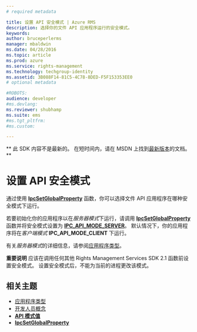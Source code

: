 ```yaml
---
# required metadata

title: 设置 API 安全模式 | Azure RMS
description: 选择你的文件 API 应用程序运行的安全模式。
keywords:
author: bruceperlerms
manager: mbaldwin
ms.date: 04/28/2016
ms.topic: article
ms.prod: azure
ms.service: rights-management
ms.technology: techgroup-identity
ms.assetid: 3B088F14-81C5-4C78-8DED-F5F153353EE0
# optional metadata

#ROBOTS:
audience: developer
#ms.devlang:
ms.reviewer: shubhamp
ms.suite: ems
#ms.tgt_pltfrm:
#ms.custom:

---
```

** 此 SDK 内容不是最新的。 在短时间内，请在 MSDN 上找到[最新版本](https://msdn.microsoft.com/library/windows/desktop/hh535290(v=vs.85).aspx)的文档。 **
# 设置 API 安全模式

通过使用 [**IpcSetGlobalProperty**](/rights-management/sdk/2.1/api/win/functions#msipc_ipcsetglobalproperty) 函数，你可以选择文件 API 应用程序在哪种安全模式下运行。

若要初始化你的应用程序以在*服务器模式*下运行，请调用 [**IpcSetGlobalProperty**](/rights-management/sdk/2.1/api/win/functions#msipc_ipcsetglobalproperty) 函数并将安全模式设置为 [**IPC\_API\_MODE\_SERVER**](/rights-management/sdk/2.1/api/win/api%20mode%20values#msipc_api_mode_values_IPC_API_MODE_SERVER)。 默认情况下，你的应用程序将在*客户端模式* **IPC\_API\_MODE\_CLIENT** 下运行。

有关*服务器模式*的详细信息，请参阅[应用程序类型](application-types.md)。

**重要说明**  应该在调用任何其他 Rights Management Services SDK 2.1 函数前设置安全模式。 设置安全模式后，不能为当前的进程更改该模式。

 

## 相关主题

* [应用程序类型](application-types.md)
* [开发人员概念](ad-rms-concepts-nav.md)
* [**API 模式值**](/rights-management/sdk/2.1/api/win/api%20mode%20values#msipc_api_mode_values_IPC_API_MODE_SERVER)
* [**IpcSetGlobalProperty**](/rights-management/sdk/2.1/api/win/functions#msipc_ipcsetglobalproperty)
 

 





<!--HONumber=Jun16_HO1-->


